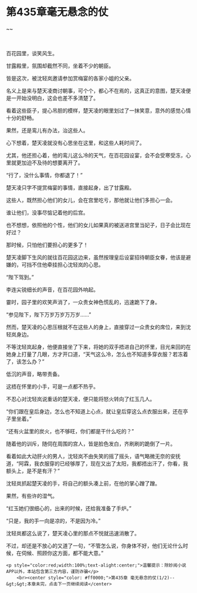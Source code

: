 # 第435章毫无悬念的仗
~~
    	    <p name="pagetop" href="javascript:void(0);" onclick="return false" style="line-height: 35px;padding: 10px;color: #333;"> </p><p>百花园里，谈笑风生。</p><p>甘露殿里，氛围却截然不同，坐着不少的朝臣。</p><p>皆是这次，被沈轻岚邀请参加赏梅宴的各家小姐的父亲。</p><p>名义上是来与楚天凌商讨朝事，可个个，都心不在焉的，这真正的意图，楚天凌便是一开始没明白，这会也差不多清楚了。</p><p>看着这些臣子，提心吊胆的模样，楚天凌的眼里划过了一抹笑意，意外的感觉心情十分的舒畅。</p><p>果然，还是鸾儿有办法，治这些人。</p><p>心下想着，楚天凌就没有心思坐在这里，和这些人耗时间了。</p><p>尤其，他还担心着，他的鸾儿这么冷的天气，在百花园设宴，会不会受寒受冻，心里就更加迫不及待的想要离开了。</p><p>“行了，没什么事情，你都退了！”</p><p>楚天凌只字不提赏梅宴的事情，直接起身，出了甘露殿。</p><p>这些人，既然担心他们的女儿，会在宫里吃亏，那他就让他们多担心一会。</p><p>谁让他们，没事尽惦记着他的后宫。</p><p>也不想想，依照他的个性，他们的女儿如果真的被送进宫里当妃子，日子会比现在好过？</p><p>那时候，只怕他们要担心的更多了！</p><p>楚天凌脚下生风的就往百花园这边来，虽然按理皇后设宴招待朝臣女眷，他该是避嫌的，可挡不住他牵挂担心沈轻岚的心思。</p><p>“陛下驾到。”</p><p>李连尖锐细长的声音，在百花园外响起。</p><p>霎时，园子里的欢笑声消了，一众贵女神色慌乱的，迅速跪下了身。</p><p>“参见陛下，陛下万岁万岁万万岁……”</p><p>然而，楚天凌的心思压根就不在这些人的身上，直接穿过一众贵女的席位，来到沈轻岚身边。</p><p>不等沈轻岚起身，他便直接坐了下来，将她的双手捂进自己的怀里，目光来回的在她身上打量了几眼，方才开口道，“天气这么冷，怎么也不知道多穿衣服？若冻着了，该怎么办？”</p><p>低沉的声音，略带责备。</p><p>这捂在怀里的小手，可是一点都不热乎。</p><p>不忍心对沈轻岚说重话的楚天凌，便只能将怒火转向了红玉几人。</p><p>“你们跟在皇后身边，怎么也不知道上心点，就让皇后穿这么点衣服出来，还在亭子里坐着。”</p><p>“还有火盆里的炭火，也不够旺，你们都是干什么吃的？”</p><p>随着他的训斥，随伺在周围的宫人，皆是脸色发白，齐刷刷的跪倒了一片。</p><p>看着如此大动肝火的男人，沈轻岚不由失笑的摇了摇头，语气略微无奈的安抚道，“阿霖，我衣服穿的已经够厚了，现在又出了太阳，我都捂出汗了，你看，我额头上，是不是有汗？”</p><p>沈轻岚抓起楚天凌的手，将自己的额头凑上前，在他的掌心蹭了蹭。</p><p>果然，有些许的湿气。</p><p>“红玉她们很细心的，出来的时候，还给我准备了手炉。”</p><p>“只是，我的手一向是凉的，不是因为冷。”</p><p>沈轻岚都这么说了，楚天凌心里的那点不悦就迅速消散了。</p><p>不过，却还是不放心的又道了一句，“不管怎么说，你身体不好，他们无论什么时候，在伺候、照顾你这方面，都不能大意。”</p>
    	
   	<p style="color:red;width:100%;text-alight:center;">温馨提示：除妙阅小说APP以外，本站包含第三方内容，谨防诈骗</p>
    	<br><center style="color: #ff0000;">第435章 毫无悬念的仗(1/2)--&gt;&gt;本章未完，点击下一页继续阅读</center>
    	